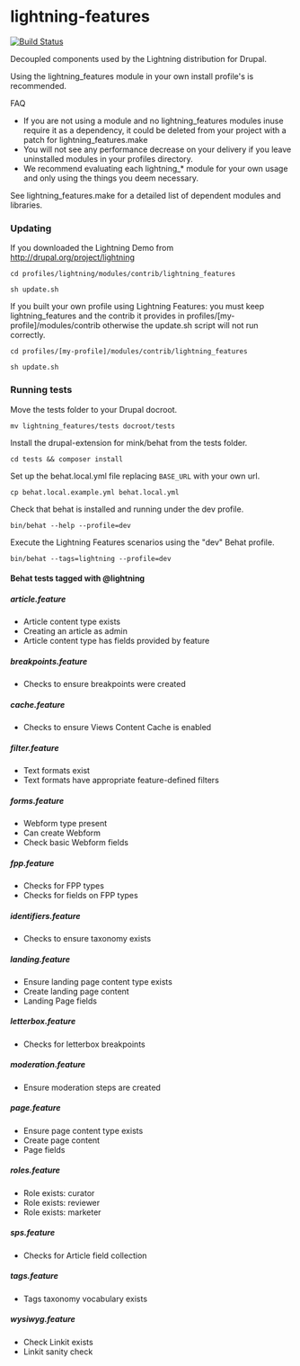 lightning-features
==================
[![Build Status](https://travis-ci.org/acquia/lightning-features.svg?branch=7.x-1.x)](https://travis-ci.org/acquia/lightning-features)

Decoupled components used by the Lightning distribution for Drupal.

Using the lightning_features module in your own install profile's is recommended.

FAQ

- If you are not using a module and no lightning_features modules inuse require it as a dependency, it could be deleted from your project with a patch for lightning_features.make
- You will not see any performance decrease on your delivery if you leave uninstalled modules in your profiles directory.
- We recommend evaluating each lightning_* module for your own usage and only using the things you deem necessary.

See lightning_features.make for a detailed list of dependent modules and libraries.

### Updating
If you downloaded the Lightning Demo from http://drupal.org/project/lightning

`cd profiles/lightning/modules/contrib/lightning_features`

`sh update.sh`

If you built your own profile using Lightning Features: you must keep lightning_features and the contrib it provides in profiles/[my-profile]/modules/contrib otherwise the update.sh script will not run correctly.

`cd profiles/[my-profile]/modules/contrib/lightning_features`

`sh update.sh`

### Running tests

Move the tests folder to your Drupal docroot.

  ``mv lightning_features/tests docroot/tests``

Install the drupal-extension for mink/behat from the tests folder.

  ``cd tests && composer install``

Set up the behat.local.yml file replacing ``BASE_URL`` with your own url.

  ``cp behat.local.example.yml behat.local.yml``

Check that behat is installed and running under the dev profile.

  ``bin/behat --help --profile=dev``

Execute the Lightning Features scenarios using the "dev" Behat profile.

  ``bin/behat --tags=lightning --profile=dev``

#### Behat tests tagged with @lightning

##### article.feature

* Article content type exists
* Creating an article as admin
* Article content type has fields provided by feature

##### breakpoints.feature

* Checks to ensure breakpoints were created

##### cache.feature

* Checks to ensure Views Content Cache is enabled

##### filter.feature

* Text formats exist
* Text formats have appropriate feature-defined filters

##### forms.feature

* Webform type present
* Can create Webform
* Check basic Webform fields

##### fpp.feature

* Checks for FPP types
* Checks for fields on FPP types

##### identifiers.feature

* Checks to ensure taxonomy exists

##### landing.feature

* Ensure landing page content type exists
* Create landing page content
* Landing Page fields

##### letterbox.feature

* Checks for letterbox breakpoints

##### moderation.feature

* Ensure moderation steps are created

##### page.feature

* Ensure page content type exists
* Create page content
* Page fields

##### roles.feature

* Role exists: curator
* Role exists: reviewer
* Role exists: marketer

##### sps.feature

* Checks for Article field collection

##### tags.feature
* Tags taxonomy vocabulary exists

##### wysiwyg.feature

* Check Linkit exists
* Linkit sanity check
